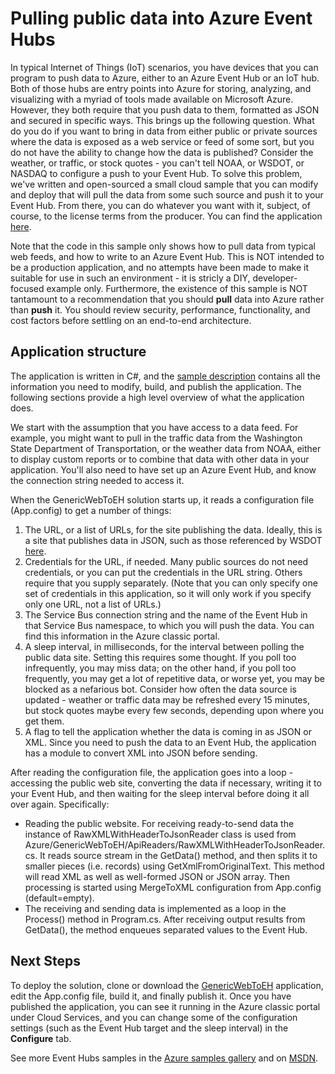 <properties
    pageTitle="Pulling public data into Azure Event Hubs | Microsoft Azure"
    description="Overview of the Event Hubs import from web sample"
    services="event-hubs"
    documentationCenter="na"
    authors="spyrossak"
    manager="timlt"
    editor=""/>

<tags 
    ms.service="event-hubs"
    ms.devlang="na"
    ms.topic="article"
    ms.tgt_pltfrm="na"
    ms.workload="na"
    ms.date="05/31/2016"
    ms.author="spyros;sethm" />

# Pulling public data into Azure Event Hubs

In typical Internet of Things (IoT) scenarios, you have devices that you can program to push data to Azure, 
either to an Azure Event Hub or an IoT hub. Both of those hubs are entry points into Azure for storing, 
analyzing, and visualizing with a myriad of tools made available on Microsoft Azure. However, they both require
that you push data to them, formatted as JSON and secured in specific ways. 
This brings up the following question. What do you do if you want to bring in data from either public or private
sources where the data is exposed as a web service or feed of some sort, but you do not have the ability to 
change how the data is published? Consider the weather, or traffic, or stock quotes - you can't tell NOAA, 
or WSDOT, or NASDAQ to configure a push to your Event Hub. To solve this problem, we've written and open-sourced 
a small cloud sample that you can modify and deploy that will pull the data from some such source and push 
it to your Event Hub. From there, you can do whatever you want with it, subject, of course, to the license 
terms from the producer. You can find the application [here](https://azure.microsoft.com/documentation/samples/event-hubs-dotnet-importfromweb/).

Note that the code in this sample only shows how to pull data from typical web feeds, and how to write to an Azure Event Hub. This is NOT intended to be a production application, and no attempts have been made to make it suitable for use in such an environment - it is stricly a DIY, developer-focused example only. Furthermore, the existence of this sample is NOT tantamount to a recommendation that you should **pull** data into Azure rather than **push** it. You should review security, performance, functionality, and cost factors before settling on an end-to-end architecture.

## Application structure

The application is written in C#, and the [sample description](https://azure.microsoft.com/documentation/samples/event-hubs-dotnet-importfromweb/) contains all the information you need to
modify, build, and publish the application. The following sections provide a high level overview of what the 
application does.

We start with the assumption that you have access to a data feed. For example, you might want to pull in the
traffic data from the Washington State Department of Transportation, or the weather data from NOAA, either to 
display custom reports or to combine that data with other data in your application. You'll also need to have set
up an Azure Event Hub, and know the connection string needed to access it.

When the GenericWebToEH solution starts up, it reads a configuration file (App.config) to get a number of things:

1. The URL, or a list of URLs, for the site publishing the data. Ideally, this is a site that publishes data 
in JSON, such as those referenced by WSDOT [here](http://www.wsdot.wa.gov/Traffic/api/). 
2. Credentials for the URL, if needed. Many public sources do not need credentials, or you can put the credentials
in the URL string. Others require that you supply separately. (Note that you can only specify one set of credentials
in this application, so it will only work if you specify only one URL, not a list of URLs.)
3. The Service Bus connection string and the name of the Event Hub in that Service Bus namespace, to which you will push the data. You can
find this information in the Azure classic portal.
4. A sleep interval, in milliseconds, for the interval between polling the public data site. Setting this requires
some thought. If you poll too infrequently, you may miss data; on the other hand, if you poll too frequently, you may
get a lot of repetitive data, or worse yet, you may be blocked as a nefarious bot. Consider how often the data 
source is updated - weather or traffic data may be refreshed every 15 minutes, but stock quotes maybe every few
seconds, depending upon where you get them. 
5. A flag to tell the application whether the data is coming in as JSON or XML. Since you need to push the
data to an Event Hub, the application has a module to convert XML into JSON before sending.

After reading the configuration file, the application goes into a loop - accessing the public web site, converting
the data if necessary, writing it to your Event Hub, and then waiting for the sleep interval before doing it all over
again. Specifically:

  * Reading the public website. For receiving ready-to-send data the instance of RawXMLWithHeaderToJsonReader 
  class is used from Azure/GenericWebToEH/ApiReaders/RawXMLWithHeaderToJsonReader.cs. It reads source stream 
  in the GetData() method, and then splits it to smaller pieces (i.e. records) using GetXmlFromOriginalText. 
  This method will read XML as well as well-formed JSON or JSON array. Then processing is started 
  using MergeToXML configuration from App.config (default=empty).
  * The receiving and sending data is implemented as a loop in the Process() method in Program.cs. 
  After receiving output results from GetData(), the method enqueues separated values to the Event Hub.

## Next Steps

To deploy the solution, clone or download the [GenericWebToEH](https://azure.microsoft.com/documentation/samples/event-hubs-dotnet-importfromweb/) 
application, edit the App.config file, build it, and finally publish it. Once you have published the application, 
you can see it running in the Azure classic portal under Cloud Services, and you can change some of the configuration
settings (such as the Event Hub target and the sleep interval) in the **Configure** tab.

See more Event Hubs samples in the [Azure samples gallery](https://azure.microsoft.com/documentation/samples/?service=event-hubs) and on [MSDN](https://code.msdn.microsoft.com/site/search?query=event%20hubs&f%5B0%5D.Value=event%20hubs&f%5B0%5D.Type=SearchText&ac=5).
